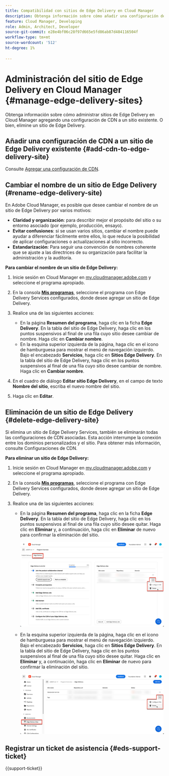 ```yaml
---
title: Compatibilidad con sitios de Edge Delivery en Cloud Manager
description: Obtenga información sobre cómo añadir una configuración de CDN a un sitio de Edge Delivery o eliminar un sitio de Edge Delivery.
feature: Cloud Manager, Developing
role: Admin, Architect, Developer
source-git-commit: e28e4bf06c28f97d665e5fd86ab87d484116504f
workflow-type: tm+mt
source-wordcount: '512'
ht-degree: 1%

---
```


# Administración del sitio de Edge Delivery en Cloud Manager {#manage-edge-delivery-sites}

Obtenga información sobre cómo administrar sitios de Edge Delivery en Cloud Manager agregando una configuración de CDN a un sitio existente. O bien, elimine un sitio de Edge Delivery.

## Añadir una configuración de CDN a un sitio de Edge Delivery existente {#add-cdn-to-edge-delivery-site}

Consulte [Agregar una configuración de CDN](/help/implementing/cloud-manager/cdn-configurations/add-cdn-config.md).

## Cambiar el nombre de un sitio de Edge Delivery (#rename-edge-delivery-site)

En Adobe Cloud Manager, es posible que desee cambiar el nombre de un sitio de Edge Delivery por varios motivos:

* **Claridad y organización**: para describir mejor el propósito del sitio o su entorno asociado (por ejemplo, producción, ensayo).
* **Evitar confusiones**: si se usan varios sitios, cambiar el nombre puede ayudar a diferenciar fácilmente entre ellos, lo que reduce la posibilidad de aplicar configuraciones o actualizaciones al sitio incorrecto.
* **Estandarización**: Para seguir una convención de nombres coherente que se ajuste a las directrices de su organización para facilitar la administración y la auditoría.

**Para cambiar el nombre de un sitio de Edge Delivery:**

1. Inicie sesión en Cloud Manager en [my.cloudmanager.adobe.com](https://my.cloudmanager.adobe.com/) y seleccione el programa apropiado.
1. En la consola **[Mis programas](/help/implementing/cloud-manager/navigation.md#my-programs)**, seleccione el programa con Edge Delivery Services configurados, donde desee agregar un sitio de Edge Delivery.
1. Realice una de las siguientes acciones:

   * En la página **Resumen del programa**, haga clic en la ficha **Edge Delivery**. En la tabla del sitio de Edge Delivery, haga clic en los puntos suspensivos al final de una fila cuyo sitio desee cambiar de nombre.
Haga clic en **Cambiar nombre**.
   * En la esquina superior izquierda de la página, haga clic en el icono de hamburguesa para mostrar el menú de navegación izquierdo. Bajo el encabezado **Servicios**, haga clic en **Sitios Edge Delivery**.
En la tabla del sitio de Edge Delivery, haga clic en los puntos suspensivos al final de una fila cuyo sitio desee cambiar de nombre. Haga clic en **Cambiar nombre**.

1. En el cuadro de diálogo **Editar sitio Edge Delivery**, en el campo de texto **Nombre del sitio**, escriba el nuevo nombre del sitio.

1. Haga clic en **Editar**.

## Eliminación de un sitio de Edge Delivery {#delete-edge-delivery-site}

Si elimina un sitio de Edge Delivery Services, también se eliminarán todas las configuraciones de CDN asociadas. Esta acción interrumpe la conexión entre los dominios personalizados y el sitio. Para obtener más información, consulte Configuraciones de CDN. <!-- https://wiki.corp.adobe.com/display/DMSArchitecture/%5BKT%5D+Cloud+Manager+2024.9.0+Release -->

**Para eliminar un sitio de Edge Delivery:**

1. Inicie sesión en Cloud Manager en [my.cloudmanager.adobe.com](https://my.cloudmanager.adobe.com/) y seleccione el programa apropiado.
1. En la consola **[Mis programas](/help/implementing/cloud-manager/navigation.md#my-programs)**, seleccione el programa con Edge Delivery Services configurados, donde desee agregar un sitio de Edge Delivery.
1. Realice una de las siguientes acciones:

   * En la página **Resumen del programa**, haga clic en la ficha **Edge Delivery**. En la tabla del sitio de Edge Delivery, haga clic en los puntos suspensivos al final de una fila cuyo sitio desee quitar.
Haga clic en **Eliminar** y, a continuación, haga clic en **Eliminar** de nuevo para confirmar la eliminación del sitio.

     ![Agregar sitio Edge Delivery desde la ficha Edge Delivery](/help/implementing/cloud-manager/assets/cm-eds-delete1.png)

   * En la esquina superior izquierda de la página, haga clic en el icono de hamburguesa para mostrar el menú de navegación izquierdo. Bajo el encabezado **Servicios**, haga clic en **Sitios Edge Delivery**.
En la tabla del sitio de Edge Delivery, haga clic en los puntos suspensivos al final de una fila cuyo sitio desee quitar. Haga clic en **Eliminar** y, a continuación, haga clic en **Eliminar** de nuevo para confirmar la eliminación del sitio.


     ![Agregar sitio Edge Delivery desde el botón Sitios Edge Delivery](/help/implementing/cloud-manager/assets/cm-eds-delete2.png)

## Registrar un ticket de asistencia {#eds-support-ticket}

{{support-ticket}}


